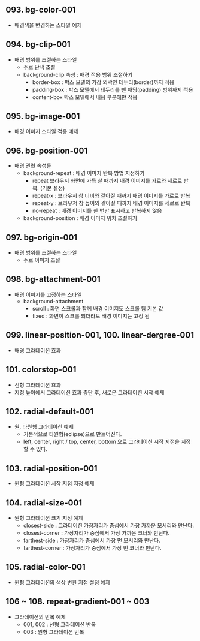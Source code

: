 ## 093. bg-color-001
+ 배경색을 변경하는 스타일 예제

## 094. bg-clip-001
+ 배경 범위를 조절하는 스타일
    - 주로 단색 조절
    - background-clip 속성 : 배경 적용 범위 조절하기
        * border-box : 박스 모델의 가장 외곽인 테두리(border)까지 적용
        * padding-box : 박스 모델에서 테두리를 뺀 패딩(padding) 범위까지 적용
        * content-box 박스 모델에서 내용 부분에만 적용

## 095. bg-image-001
+ 배경 이미지 스타일 적용 예제

## 096. bg-position-001
+ 배경 관련 속성들
    - background-repeat : 배경 이미지 반복 방법 지정하기
        * repeat 브라우저 화면에 가득 찰 때까지 배경 이미지를 가로와 세로로 반복. (기본 설정)
        * repeat-x : 브라우저 창 너비와 같아질 때까지 배경 이미지를 가로로 반복
        * repeat-y : 브라우저 창 높이와 같아질 때까지 배경 이미지를 세로로 반복
        * no-repeat : 배경 이미지를 한 번만 표시하고 반복하지 않음
    - background-position : 배경 이미지 위치 조절하기

## 097. bg-origin-001
+ 배경 범위를 조절하는 스타일
    - 주로 이미지 조절

## 098. bg-attachment-001
+ 배경 이미지를 고정하는 스타일
    - background-attachment
        * scroll : 화면 스크롤과 함께 배경 이미지도 스크롤 됨 기본 값
        * fixed : 화면이 스크롤 되더라도 배경 이미지는 고정 됨

## 099. linear-position-001, 100. linear-dergree-001
+ 배경 그라데이션 효과

## 101. colorstop-001
+ 선형 그라데이션 효과
+ 지정 높이에서 그라데이션 효과 중단 후, 새로운 그라데이션 시작 예제

## 102. radial-default-001
+ 원, 타원형 그라데이션 예제
    - 기본적으로 타원형(eclipse)으로 만들어진다.
    - left, center, right / top, center, bottom 으로 그라데이션 시작 지점을 지정할 수 있다.

## 103. radial-position-001
+ 원형 그라데이션 시작 지점 지정 예제

## 104. radial-size-001
+ 원형 그라데이션 크기 지정 예제
    - closest-side : 그라데이션 가장자리가 중심에서 가장 가까운 모서리와 만난다.
    - closest-corner : 가장자리가 중심에서 가장 가까운 코너와 만난다.
    - farthest-side : 가장자리가 중심에서 가장 먼 모서리와 만난다.
    - farthest-corner : 가장자리가 중심에서 가장 먼 코너와 만난다.

## 105. radial-color-001
+ 원형 그라데이션의 색상 변환 지점 설정 예제

## 106 ~ 108. repeat-gradient-001 ~ 003
+ 그라데이션의 반복 예제
    - 001, 002 : 선형 그라데이션 반복
    - 003 : 원형 그라데이션 반복